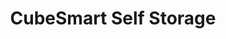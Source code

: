 ---
title: "CubeSmart Self Storage"
url: /san-antonio/cubesmart-self-storage-north-loop-1604-east/
shop: storage rental
---